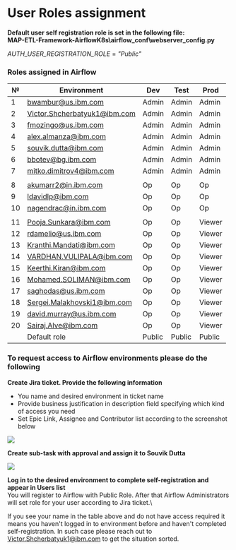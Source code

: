 # User Roles assignment

**Default user self registration role is set in the following file:**\
**MAP-ETL-Framework-AirflowK8s\airflow_conf\webserver_config.py**

_AUTH_USER_REGISTRATION_ROLE_ = _"Public"_

### Roles assigned in Airflow
| № | Environment |	Dev | Test | Prod |
| --- | --- | --- | --- | --- |
| 1 | bwambur@us.ibm.com | Admin | Admin | Admin |
| 2 | Victor.Shcherbatyuk1@ibm.com | Admin | Admin | Admin |
| 3 | fmozingo@us.ibm.com | Admin | Admin | Admin |
| 4 | alex.almanza@ibm.com | Admin | Admin | Admin |
| 5 | souvik.dutta@ibm.com | Admin | Admin | Admin |
| 6 | bbotev@bg.ibm.com | Admin | Admin | Admin |
| 7 | mitko.dimitrov4@ibm.com | Admin | Admin | Admin |
| | | | | |
| 8 | akumarr2@in.ibm.com | Op | Op | Op |
| 9 | ldavidlp@ibm.com | Op | Op | Op |
| 10 | nagendrac@in.ibm.com | Op | Op | Op |
| | | | | |
| 11 | Pooja.Sunkara@ibm.com | Op | Op | Viewer | 
| 12 | rdamelio@us.ibm.com | Op | Op | Viewer |
| 13 | Kranthi.Mandati@ibm.com | Op | Op | Viewer |
| 14 | VARDHAN.VULIPALA@ibm.com | Op | Op | Viewer |
| 15 | Keerthi.Kiran@ibm.com | Op | Op | Viewer |
| 16 | Mohamed.SOLIMAN@ibm.com | Op | Op | Viewer |
| 17 | saghodas@us.ibm.com | Op | Op | Viewer |
| 18 | Sergei.Malakhovski1@ibm.com | Op | Op | Viewer |
| 19 | david.murray@us.ibm.com | Op | Op | Viewer |
| 20 | Sairaj.Alve@ibm.com | Op | Op | Viewer |
| | Default role | Public | Public | Public |

### To request access to Airflow environments please do the following

**Create Jira ticket. Provide the following information**
- You name and desired environment in ticket name
- Provide business justification in description field specifying which kind of access you need
- Set Epic Link, Assignee and Contributor list according to the screenshot below

<img src="https://github.ibm.com/CIO-MAP/MAP-ETL-Framework-AirflowK8s/blob/master/docs/pics/2_1.jpg">

**Create sub-task with approval and assign it to Souvik Dutta**

<img src="https://github.ibm.com/CIO-MAP/MAP-ETL-Framework-AirflowK8s/blob/master/docs/pics/2_1.jpg">

**Log in to the desired environment to complete self-registration and appear in Users list**\
You will register to Airflow with Public Role. After that Airflow Administrators will set role for your user according to Jira ticket.\

If you see your name in the table above and do not have access required it means you haven't logged in to environment before and haven't completed self-registration. In such case please reach out to Victor.Shcherbatyuk1@ibm.com to get the situation sorted.